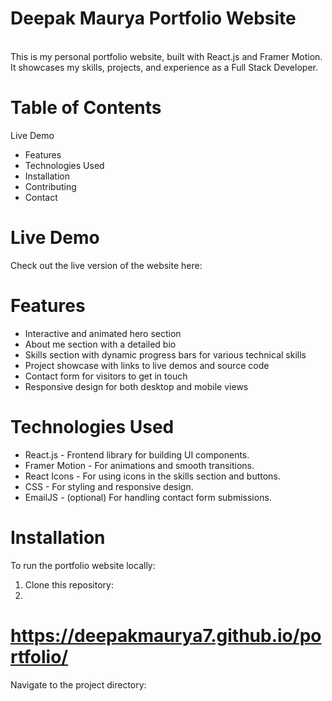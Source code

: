 # Deepak Maurya Portfolio Website
<br>
This is my personal portfolio website, built with React.js and Framer Motion. It showcases my skills, projects, and experience as a Full Stack Developer.
<br>

# Table of Contents

Live Demo
* Features
* Technologies Used
* Installation
* Contributing
* Contact

# Live Demo
Check out the live version of the website here:

# Features

* Interactive and animated hero section
* About me section with a detailed bio
* Skills section with dynamic progress bars for various technical skills
* Project showcase with links to live demos and source code
* Contact form for visitors to get in touch
* Responsive design for both desktop and mobile views

# Technologies Used

* React.js - Frontend library for building UI components.
* Framer Motion - For animations and smooth transitions.
* React Icons - For using icons in the skills section and buttons.
* CSS - For styling and responsive design.
* EmailJS - (optional) For handling contact form submissions.

# Installation
To run the portfolio website locally:

1. Clone this repository:
2. <br>
# https://deepakmaurya7.github.io/portfolio/
Navigate to the project directory:
